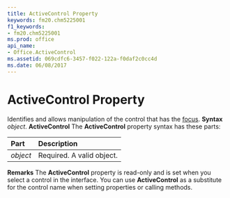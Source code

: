 ```yaml
---
title: ActiveControl Property
keywords: fm20.chm5225001
f1_keywords:
- fm20.chm5225001
ms.prod: office
api_name:
- Office.ActiveControl
ms.assetid: 069cdfc6-3457-f022-122a-f0daf2c0cc4d
ms.date: 06/08/2017
---
```



# ActiveControl Property



Identifies and allows manipulation of the control that has the [focus](vbe-glossary.md).
 **Syntax**
 _object_. **ActiveControl**
The  **ActiveControl** property syntax has these parts:


|**Part**|**Description**|
|:-----|:-----|
| _object_|Required. A valid object.|

 **Remarks**
The  **ActiveControl** property is read-only and is set when you select a control in the interface. You can use **ActiveControl** as a substitute for the control name when setting properties or calling methods.

